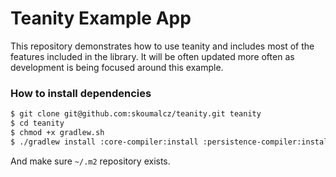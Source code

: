 # Teanity Example App

This repository demonstrates how to use teanity and includes most of the features included in the
library. It will be often updated more often as development is being focused around this example.

### How to install dependencies

```bash
$ git clone git@github.com:skoumalcz/teanity.git teanity
$ cd teanity
$ chmod +x gradlew.sh
$ ./gradlew install :core-compiler:install :persistence-compiler:install :network-compiler:install
```

And make sure `~/.m2` repository exists.